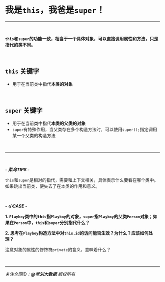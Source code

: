 # 我是`this`，我爸是`super`！

---

<br>

**`this`和`super`的功能一致，相当于一个具体对象，可以直接调用属性和方法，只是指代的类不同。**

<br>

## `this` 关键字

- 用于在当前类中指代**本类的对象**

<br>

## `super` 关键字

- 用于在当前类中指代**本类的父类的对象**
- `super`有特殊作用，当父类存在多个构造方法时，可以使用`super();`指定调用某一个父类的构造方法

<br>

---

<br>

***- 菜鸟TIPS -***

`this`和`super`是相对的指代，需要和上下文相关，具体表示什么要看在哪个类中。如果跳出当前类，便失去了在本类的作用和意义。

<br>

***- 小CASE -***

**1. `Playboy`类中的`this`指`Playboy`的对象，`super`指`Playboy`的父类`Person`对象；如果在`Person`中，`this`和`super`分别指代什么？**

**2. 思考在`Playboy`构造方法中对`this.id`的访问能否生效？为什么？应该如何处理？**

<div class="hint">

注意对象的属性的修饰符`private`的含义，意味着什么？

</div>

<br>

---

_关注全网ID：**@老刘大数据** 版权所有_